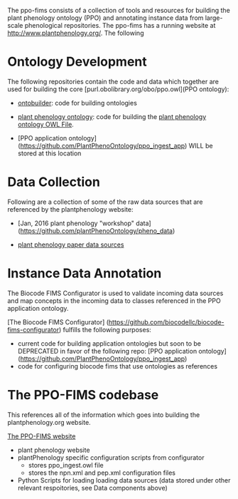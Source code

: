 The ppo-fims consists of a collection of tools and resources for building the plant phenology ontology (PPO) and annotating instance data from large-scale phenological repositories.  The ppo-fims has a running website at http://www.plantphenology.org/.  The following 

# Ontology Development 
The following repositories contain the code and data which together are used for building the core [purl.obolibrary.org/obo/ppo.owl](PPO ontology):  

  * [ontobuilder](https://github.com/stuckyb/ontobuilder): code for building ontologies

  * [plant phenology ontology](https://github.com/plantPhenoOntology/PPO): code for building the [plant phenology ontology OWL File](http://purl.obolibrary.org/obo/ppo.owl).

  * [PPO application ontology] (https://github.com/PlantPhenoOntology/ppo_ingest_app) WILL be stored at this location

# Data Collection
Following are a collection of some of the raw data sources that are referenced by the plantphenology website:  

  * [Jan, 2016 plant phenology "workshop" data] (https://github.com/plantPhenoOntology/pheno_data)

  * [plant phenology paper data sources](https://github.com/jdeck88/ppo_data)

# Instance Data Annotation
The Biocode FIMS Configurator is used to validate incoming data sources and map concepts in the incoming data to classes referenced in the PPO application ontology.

[The Biocode FIMS Configurator] (https://github.com/biocodellc/biocode-fims-configurator) fulfills the following purposes:
  * current code for building application ontologies but soon to be DEPRECATED in favor of the following repo: [PPO application ontology] (https://github.com/PlantPhenoOntology/ppo_ingest_app)
  * code for configuring biocode fims that use ontologies as references

# The PPO-FIMS codebase 
This references all of the information which goes into building the plantphenology.org website.  

[The PPO-FIMS website](https://github.com/biocodellc/ppo-fims)
  * plant phenology website
  * plantPhenology specific configuration scripts from configurator
    * stores ppo_ingest.owl file
    * stores the npn.xml and pep.xml configuration files
  * Python Scripts for loading loading data sources (data stored under other relevant respoitories, see Data components above)
